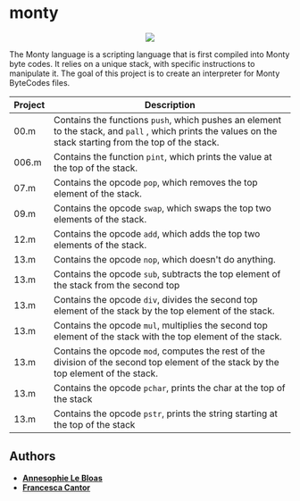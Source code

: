 # monty

<p align="center">
<img src="https://payload148.cargocollective.com/1/11/353777/5270131/Dogs.jpg">
</p>

The Monty language is a scripting language that is first compiled into Monty byte codes. It relies on a unique stack, with specific instructions to manipulate it. The goal of this project is to create an interpreter for Monty ByteCodes files.

Project | Description
---|---
00.m | Contains the functions ```push```, which pushes an element to the stack, and ```pall``` , which prints the values on the stack starting from the top of the stack.
006.m | Contains the function ```pint```, which prints the value at the top of the stack.
07.m | Contains the opcode ```pop```, which removes the top element of the stack.
09.m | Contains the opcode ```swap```, which swaps the top two elements of the stack.
12.m | Contains the opcode ```add```, which adds the top two elements of the stack.
13.m | Contains the opcode ```nop```, which doesn't do anything.
13.m | Contains the opcode ```sub```, subtracts the top element of the stack from the second top 
13.m | Contains the opcode ```div```, divides the second top element of the stack by the top element of the stack.
13.m | Contains the opcode ```mul```, multiplies the second top element of the stack with the top element of the stack.
13.m | Contains the opcode ```mod```, computes the rest of the division of the second top element of the stack by the top element of the stack.
13.m | Contains the opcode ```pchar```, prints the char at the top of the stack
13.m | Contains the opcode ```pstr```, prints the string starting at the top of the stack



## Authors
* [**Annesophie Le Bloas**](https://github.com/aslebloas)
* [**Francesca Cantor**](https://github.com/fcantor)